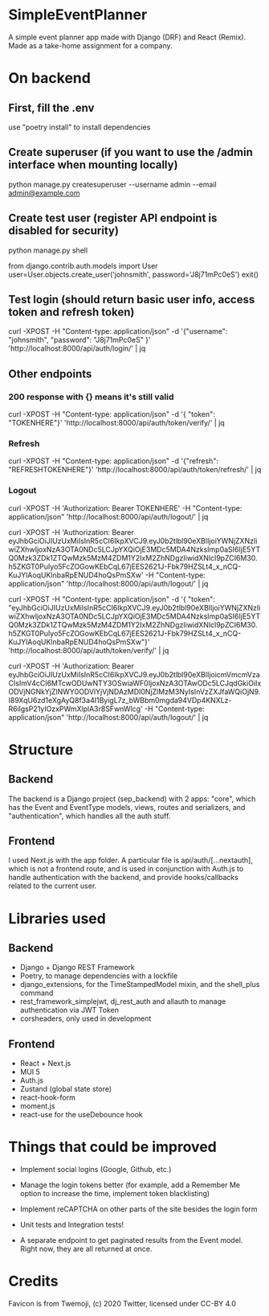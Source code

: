 # SimpleEventPlanner
A simple event planner app made with Django (DRF) and React (Remix). Made as a take-home assignment for a company.

# On backend

## First, fill the .env
use "poetry install" to install dependencies

## Create superuser (if you want to use the /admin interface when mounting locally)
python manage.py createsuperuser --username admin --email admin@example.com

## Create test user (register API endpoint is disabled for security)
python manage.py shell

from django.contrib.auth.models import User
user=User.objects.create_user('johnsmith', password='J8j71mPc0eS')
exit()

## Test login (should return basic user info, access token and refresh token)
curl -XPOST -H "Content-type: application/json" -d '{"username": "johnsmith", "password": "J8j71mPc0eS" }' 'http://localhost:8000/api/auth/login/' | jq

## Other endpoints

### 200 response with {} means it's still valid
curl -XPOST -H "Content-type: application/json" -d '{ "token": "TOKENHERE"}' 'http://localhost:8000/api/auth/token/verify/' | jq

### Refresh
curl -XPOST -H "Content-type: application/json" -d '{"refresh": "REFRESHTOKENHERE"}' 'http://localhost:8000/api/auth/token/refresh/' | jq

### Logout
curl -XPOST -H 'Authorization: Bearer TOKENHERE' -H "Content-type: application/json" 'http://localhost:8000/api/auth/logout/' | jq


curl -XPOST -H 'Authorization: Bearer eyJhbGciOiJIUzUxMiIsInR5cCI6IkpXVCJ9.eyJ0b2tlbl90eXBlIjoiYWNjZXNzIiwiZXhwIjoxNzA3OTA0NDc5LCJpYXQiOjE3MDc5MDA4NzksImp0aSI6IjE5YTQ0Mzk3ZDk1ZTQwMzk5MzM4ZDM1Y2IxM2ZhNDgzIiwidXNlcl9pZCI6M30.h5ZKGT0PuIyo5FcZOGowKEbCqL67jEES2621J-Fbk79HZSLt4_x_nCQ-KuJYlAoqUKlnbaRpENUD4hoQsPmSXw' -H "Content-type: application/json" 'http://localhost:8000/api/auth/logout/' | jq

curl -XPOST -H "Content-type: application/json" -d '{ "token": "eyJhbGciOiJIUzUxMiIsInR5cCI6IkpXVCJ9.eyJ0b2tlbl90eXBlIjoiYWNjZXNzIiwiZXhwIjoxNzA3OTA0NDc5LCJpYXQiOjE3MDc5MDA4NzksImp0aSI6IjE5YTQ0Mzk3ZDk1ZTQwMzk5MzM4ZDM1Y2IxM2ZhNDgzIiwidXNlcl9pZCI6M30.h5ZKGT0PuIyo5FcZOGowKEbCqL67jEES2621J-Fbk79HZSLt4_x_nCQ-KuJYlAoqUKlnbaRpENUD4hoQsPmSXw"}' 'http://localhost:8000/api/auth/token/verify/' | jq

curl -XPOST -H 'Authorization: Bearer eyJhbGciOiJIUzUxMiIsInR5cCI6IkpXVCJ9.eyJ0b2tlbl90eXBlIjoicmVmcmVzaCIsImV4cCI6MTcwODUwNTY3OSwiaWF0IjoxNzA3OTAwODc5LCJqdGkiOiIxODVjNGNkYjZlNWY0ODVlYjVjNDAzMDI0NjZlMzM3NyIsInVzZXJfaWQiOjN9.I89XqU6zd1eXgAyQ8f3a4I1ByigL7z_bWBbm0mgda94VDp4KNXLz-R6ilgsP21yIOzxPWmXlplA3r8SFwnWlcg' -H "Content-type: application/json" 'http://localhost:8000/api/auth/logout/' | jq

# Structure

## Backend

The backend is a Django project (sep_backend) with 2 apps: "core", which has the Event and EventType models, views, routes and serializers, and "authentication", which handles all the auth stuff.

## Frontend

I used Next.js with the app folder.
A particular file is api/auth/[...nextauth], which is not a frontend route, and is used in conjunction with Auth.js to handle authentication with the backend, and provide hooks/callbacks related to the current user.

# Libraries used

## Backend

* Django + Django REST Framework
* Poetry, to manage dependencies with a lockfile
* django_extensions, for the TimeStampedModel mixin, and the shell_plus command
* rest_framework_simplejwt, dj_rest_auth and allauth to manage authentication via JWT Token
* corsheaders, only used in development

## Frontend

* React + Next.js
* MUI 5
* Auth.js
* Zustand (global state store)
* react-hook-form
* moment.js
* react-use for the useDebounce hook


# Things that could be improved

* Implement social logins (Google, Github, etc.)
* Manage the login tokens better (for example, add a Remember Me option to increase the time, implement token blacklisting)
* Implement reCAPTCHA on other parts of the site besides the login form
* Unit tests and Integration tests!

* A separate endpoint to get paginated results from the Event model. Right now, they are all returned at once.

# Credits

Favicon is from Twemoji, (c) 2020 Twitter, licensed under CC-BY 4.0

